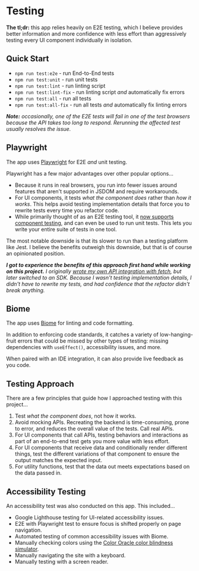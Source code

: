 # Testing

**The tl;dr:** this app relies heavily on E2E testing, which I believe provides better information and more confidence with less effort than aggressively testing every UI component individually in isolation.


## Quick Start

- `npm run test:e2e` - run End-to-End tests
- `npm run test:unit` - run unit tests
- `npm run test:lint` - run linting script
- `npm run test:lint-fix` - run linting script _and_ automatically fix errors
- `npm run test:all` - run all tests
- `npm run test:all-fix` - run all tests _and_ automatically fix linting errors

_**Note:** occasionally, one of the E2E tests will fail in one of the test browsers because the API takes too long to respond. Rerunning the affected test usually resolves the issue._


## Playwright

The app uses [Playwright](https://playwright.dev) for E2E _and_ unit testing.

Playwright has a few major advantages over other popular options...

- Because it runs in real browsers, you run into fewer issues around features that aren't supported in JSDOM and require workarounds.
- For UI components, it tests _what the component does_ rather than _how it works_. This helps avoid testing implementation details that force you to rewrite tests every time you refactor code.
- While primarily thought of as an E2E testing tool, it [now supports component testing](https://playwright.dev/docs/test-components), and can even be used to run unit tests. This lets you write your entire suite of tests in one tool.

The most notable downside is that its slower to run than a testing platform like Jest. I believe the benefits outweigh this downside, but that is of course an opinionated position.

_**I got to experience the benefits of this approach first hand while working on this project.** I originally [wrote my own API integration with fetch](https://github.com/cferdinandi/catch-em-all/tree/a5053a8204dfce47235f1a87cc51be379d80e8cd/app/api), but later switched to an SDK. Because I wasn't testing implementation details, I didn't have to rewrite my tests, and had confidence that the refactor didn't break anything._


## Biome

The app uses [Biome](https://biomejs.dev) for linting and code formatting.

In addition to enforcing code standards, it catches a variety of low-hanging-fruit errors that could be missed by other types of testing: missing dependencies with `useEffect()`, accessibility issues, and more.

When paired with an IDE integration, it can also provide live feedback as you code.


## Testing Approach

There are a few principles that guide how I approached testing with this project...

1. Test _what the component does_, not how it works.
2. Avoid mocking APIs. Recreating the backend is time-consuming, prone to error, and reduces the overall value of the tests. Call real APIs.
3. For UI components that call APIs, testing behaviors and interactions as part of an end-to-end test gets you more value with less effort.
4. For UI components that receive data and conditionally render different things, test the different variations of that component to ensure the output matches the expected input.
5. For utility functions, test that the data out meets expectations based on the data passed in.


## Accessibility Testing

An accessibility test was also conducted on this app. This included...

- Google Lighthouse testing for UI-related accessibility issues.
- E2E with Playwright test to ensure focus is shifted properly on page navigation.
- Automated testing of common accessibility issues with Biome.
- Manually checking colors using the [Color Oracle color blindness simulator](https://colororacle.org).
- Manually navigating the site with a keyboard.
- Manually testing with a screen reader.
